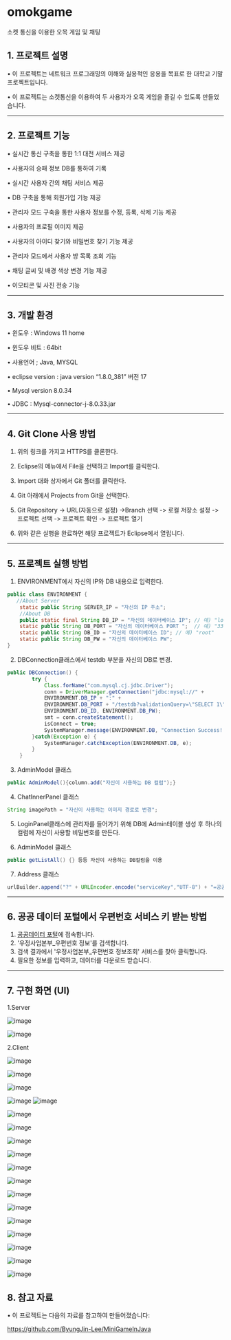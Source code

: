# omokgame
소켓 통신을 이용한 오목 게임 및 채팅

##  1. 프로젝트 설명

• 이 프로젝트는 네트워크 프로그래밍의 이해와 실용적인 응용을 목표로 한 대학교 기말 프로젝트입니다.

• 이 프로젝트는 소켓통신을 이용하여 두 사용자가 오목 게임을 즐길 수 있도록 만들었습니다.

------------------------------------

##  2. 프로젝트 기능

• 실시간 통신 구축을 통한 1:1 대전 서비스 제공

• 사용자의 승패 정보 DB를 통하여 기록

• 실시간 사용자 간의 채팅 서비스 제공 

• DB 구축을 통해 회원가입 기능 제공 

• 관리자 모드 구축을 통한 사용자 정보를 수정, 등록, 삭제 기능 제공

• 사용자의 프로필 이미지 제공

• 사용자의 아이디 찾기와 비밀번호 찾기 기능 제공

• 관리자 모드에서 사용자 방 목록 조회 기능

• 채팅 글씨 및 배경 색상 변경 기능 제공

• 이모티콘 및 사진 전송 기능

------------------------------------

##  3. 개발 환경

• 윈도우 : Windows 11 home

• 윈도우 비트 : 64bit

• 사용언어 ; Java, MYSQL

• eclipse version : java version “1.8.0_381” 버전 17 

• Mysql version 8.0.34

• JDBC : Mysql-connector-j-8.0.33.jar

------------------------------------

##  4. Git Clone 사용 방법

 1. 위의 링크를 가지고 HTTPS를 클론한다.

 2. Eclipse의 메뉴에서 File을 선택하고 Import를 클릭한다.
  
 3. Import 대화 상자에서 Git 폴더를 클릭한다.
    
 4. Git 아래에서 Projects from Git을 선택한다.
    
 5. Git Repository -> URL(자동으로 설정) ->Branch 선택 -> 로컬 저장소 설정 -> 프로젝트 선택 -> 프로젝트 확인 -> 프로젝트 열기
     
6. 위와 같은 실행을 완료하면 해당 프로젝트가 Eclipse에서 열립니다.

------------------------------------

##  5. 프로젝트 실행 방법

1. ENVIRONMENT에서 자신의 IP와 DB 내용으로 입력한다.
```java
public class ENVIRONMENT {
   //About Server
	static public String SERVER_IP = "자신의 IP 주소";	
	//About DB
	public static final String DB_IP = "자신의 데이터베이스 IP"; // 예) "localhost"
	static public String DB_PORT = "자신의 데이터베이스 PORT ";  // 예) "3306"
	static public String DB_ID = "자신의 데이터베이스 ID"; // 예) "root"
	static public String DB_PW = "자신의 데이터베이스 PW"; 
}
```
2. DBConnection클래스에서 testdb 부분을 자신의 DB로 변경.
```java
public DBConnection() {
		try {
			Class.forName("com.mysql.cj.jdbc.Driver");				
			conn = DriverManager.getConnection("jdbc:mysql://" +
			ENVIRONMENT.DB_IP + ":" + 
			ENVIRONMENT.DB_PORT + "/testdb?validationQuery=\"SELECT 1\"", 
			ENVIRONMENT.DB_ID, ENVIRONMENT.DB_PW);
			smt = conn.createStatement();
			isConnect = true;
			SystemManager.message(ENVIRONMENT.DB, "Connection Success!!");
		}catch(Exception e) {
			SystemManager.catchException(ENVIRONMENT.DB, e);
		}
	}
```

3. AdminModel 클래스
```java
public AdminModel(){column.add("자신이 사용하는 DB 컬럼");}
```

4. ChatInnerPanel 클래스
```java
String imagePath = "자신이 사용하는 이미지 경로로 변경";
```
5. LoginPanel클래스에 관리자를 들어가기 위해 DB에 Admin테이블 생성 후 하나의 컬럼에 자신이 사용할 비밀번호를 만든다.

6. AdminModel 클래스
```java
public getListAll() {} 등등 자신이 사용하는 DB컬럼을 이용
```

7. Address 클래스
```java
urlBuilder.append("?" + URLEncoder.encode("serviceKey","UTF-8") + "=공공데이터 포털에서 받은 서비스 키 입력"); /*Service Key*/
```

------------------------------------

##  6. 공공 데이터 포털에서 우편번호 서비스 키 받는 방법

1. [공공데이터 포털](https://www.data.go.kr/)에 접속합니다.
2. '우정사업본부_우편번호 정보'를 검색합니다.
3. 검색 결과에서 '우정사업본부_우편번호 정보조회' 서비스를 찾아 클릭합니다.
4. 필요한 정보를 입력하고, 데이터를 다운로드 받습니다.

------------------------------------

##  7. 구현 화면 (UI)

1.Server

![image](https://github.com/hak0622/omokgame/assets/128469147/cd757b02-8f53-4e77-a850-49af9750872c)

![image](https://github.com/hak0622/omokgame/assets/128469147/968ca210-740c-46d0-b357-24458e4f94d7)

2.Client

![image](https://github.com/hak0622/omokgame/assets/128469147/e5048483-f7c8-41b8-9dc7-03fade3be9fc)

![image](https://github.com/hak0622/omokgame/assets/128469147/cfc58e28-7220-44f0-9e95-03f4091dbd5a)


![image](https://github.com/hak0622/omokgame/assets/128469147/18e52fa4-3e0c-4180-bd89-ce64062bd05a)

![image](https://github.com/hak0622/omokgame/assets/128469147/c72056e3-de80-4352-b511-356a47bd042a)
![image](https://github.com/hak0622/omokgame/assets/128469147/d096a990-f28f-487f-9ba6-e9baaf3a6ef1)

![image](https://github.com/hak0622/omokgame/assets/128469147/f769ac9c-182e-4d99-af0b-009ab19565eb)

![image](https://github.com/hak0622/omokgame/assets/128469147/48fe6883-5857-474e-a251-a3e6cb63acb8)

![image](https://github.com/hak0622/omokgame/assets/128469147/990f3948-ca53-4ff9-829e-939ad073e6b9)

![image](https://github.com/hak0622/omokgame/assets/128469147/85fc1c30-9c94-46e3-98ed-f8b43ae4d26d)

![image](https://github.com/hak0622/omokgame/assets/128469147/66e356f8-6fa3-4556-97c7-5e7eae90d956)

![image](https://github.com/hak0622/omokgame/assets/128469147/8b6b5925-4ce7-4afb-a646-749b8c87d93f)

![image](https://github.com/hak0622/omokgame/assets/128469147/c7e5e9a0-fbbb-4876-be88-6394c394ea08)

![image](https://github.com/hak0622/omokgame/assets/128469147/e4f5d8fc-7bd1-471a-97db-196e94936c12)

![image](https://github.com/hak0622/omokgame/assets/128469147/efc6f43e-7c78-4c0a-b97b-b604447fa615)

![image](https://github.com/hak0622/omokgame/assets/128469147/fa08546f-00c8-4206-b14a-0ddee7fd1f2a)

![image](https://github.com/hak0622/omokgame/assets/128469147/2b088b37-0418-48f5-9dae-1cfa92421b50)

![image](https://github.com/hak0622/omokgame/assets/128469147/fb8a80f7-6da5-40e9-8b15-40c19fdad4aa)

![image](https://github.com/hak0622/omokgame/assets/128469147/d3551c04-18b9-436c-b7e6-c9ebd5ec9e51)

##  8. 참고 자료

• 이 프로젝트는 다음의 자료를 참고하여 만들어졌습니다:

https://github.com/ByungJin-Lee/MiniGameInJava 
